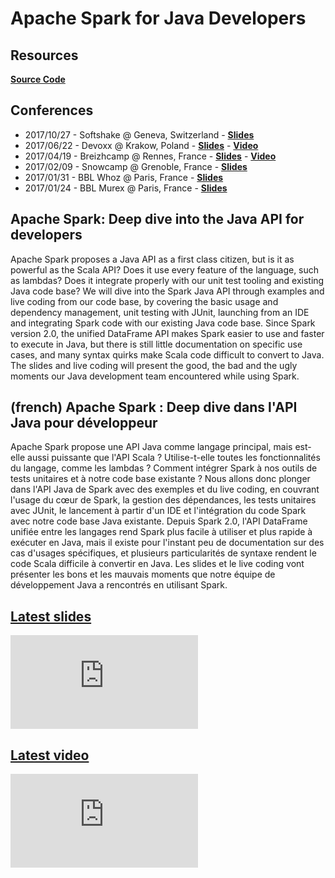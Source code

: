 # Apache Spark for Java Developers

## Resources

<span class="icon icon-github">**[Source Code](https://github.com/dubreuia/alexandredubreuil.com/tree/master/conferences/apache-spark-for-java-developers/code/apache-spark)**</span>

## Conferences

- 2017/10/27 - Softshake @ Geneva, Switzerland - <span class="icon icon-slideshare">**[Slides](https://dubreuia.github.io/alexandredubreuil.com/conferences/apache-spark-for-java-developers/apache-spark-deep-dive-into-the-java-api-for-developers-softshake.html)**</span>
- 2017/06/22 - Devoxx @ Krakow, Poland - <span class="icon icon-slideshare">**[Slides](https://dubreuia.github.io/alexandredubreuil.com/conferences/apache-spark-for-java-developers/apache-spark-deep-dive-into-the-java-api-for-developers.html)**</span> - <span class="icon icon-youtube">**[Video](https://www.youtube.com/watch?v=cr3wCNwKQWY)**</span>
- 2017/04/19 - Breizhcamp @ Rennes, France - <span class="icon icon-slideshare">**[Slides](https://dubreuia.github.io/alexandredubreuil.com/conferences/apache-spark-for-java-developers/apache-spark-hands-on-developpeurs-java-breizhcamp.html)**</span> - <span class="icon icon-youtube">**[Video](https://www.youtube.com/watch?v=oxRxMl4OSkM)**</span>
- 2017/02/09 - Snowcamp @ Grenoble, France - <span class="icon icon-slideshare">**[Slides](https://dubreuia.github.io/alexandredubreuil.com/conferences/apache-spark-for-java-developers/apache-spark-hands-on-developpeurs-java-snowcamp.html)**</span>
- 2017/01/31 - BBL Whoz @ Paris, France - <span class="icon icon-slideshare">**[Slides](https://dubreuia.github.io/alexandredubreuil.com/conferences/apache-spark-for-java-developers/apache-spark-hands-on-developpeurs-java-whoz.html)**</span>
- 2017/01/24 - BBL Murex @ Paris, France - <span class="icon icon-slideshare">**[Slides](https://dubreuia.github.io/alexandredubreuil.com/conferences/apache-spark-for-java-developers/apache-spark-hands-on-developpeurs-java-murex.html)**</span>

## Apache Spark: Deep dive into the Java API for developers

Apache Spark proposes a Java API as a first class citizen, but is it as powerful as the Scala API? Does it use every feature of the language, such as lambdas? Does it integrate properly with our unit test tooling and existing Java code base? We will dive into the Spark Java API through examples and live coding from our code base, by covering the basic usage and dependency management, unit testing with JUnit, launching from an IDE and integrating Spark code with our existing Java code base. Since Spark version 2.0, the unified DataFrame API makes Spark easier to use and faster to execute in Java, but there is still little documentation on specific use cases, and many syntax quirks make Scala code difficult to convert to Java. The slides and live coding will present the good, the bad and the ugly moments our Java development team encountered while using Spark.

## (french) Apache Spark : Deep dive dans l'API Java pour développeur

Apache Spark propose une API Java comme langage principal, mais est-elle aussi puissante que l'API Scala ? Utilise-t-elle toutes les fonctionnalités du langage, comme les lambdas ? Comment intégrer Spark à nos outils de tests unitaires et à notre code base existante ? Nous allons donc plonger dans l'API Java de Spark avec des exemples et du live coding, en couvrant l'usage du cœur de Spark, la gestion des dépendances, les tests unitaires avec JUnit, le lancement à partir d'un IDE et l'intégration du code Spark avec notre code base Java existante. Depuis Spark 2.0, l'API DataFrame unifiée entre les langages rend Spark plus facile à utiliser et plus rapide à exécuter en Java, mais il existe pour l'instant peu de documentation sur des cas d'usages spécifiques, et plusieurs particularités de syntaxe rendent le code Scala difficile à convertir en Java. Les slides et le live coding vont présenter les bons et les mauvais moments que notre équipe de développement Java a rencontrés en utilisant Spark.

## [Latest slides](https://dubreuia.github.io/alexandredubreuil.com/conferences/apache-spark-for-java-developers/apache-spark-deep-dive-into-the-java-api-for-developers-softshake.html)

<iframe class="slides" src="https://dubreuia.github.io/alexandredubreuil.com/conferences/apache-spark-for-java-developers/apache-spark-deep-dive-into-the-java-api-for-developers-softshake.html" frameborder="0"></iframe>

## [Latest video](https://www.youtube-nocookie.com/embed/cr3wCNwKQWY)

<iframe class="video" src="https://www.youtube-nocookie.com/embed/cr3wCNwKQWY" frameborder="0" allow="accelerometer; autoplay; encrypted-media; gyroscope; picture-in-picture" allowfullscreen></iframe>


